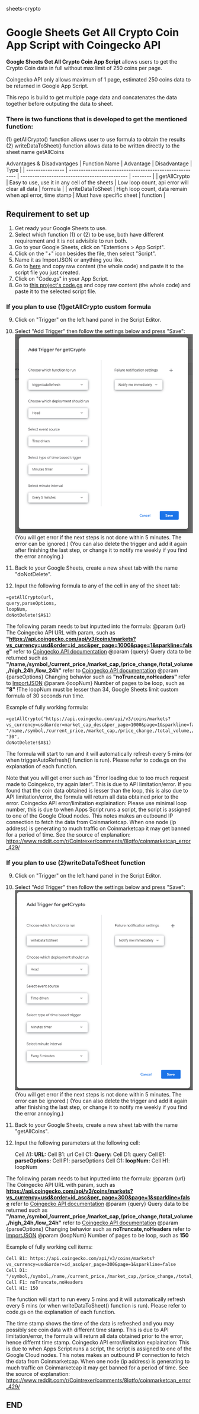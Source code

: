 sheets-crypto
# Google Sheets Get All Crypto Coin App Script with Coingecko API

**Google Sheets Get All Crypto Coin App Script** allows users to get the Crypto Coin data in full without max limit of 250 coins per page.

Coingecko API only allows maximum of 1 page, estimated 250 coins data to be returned in Google App Script. 

This repo is build to get multiple page data and concatenates the data together before outputing the data to sheet.

### There is two functions that is developed to get the mentioned function:
(1) getAllCrypto() function allows user to use formula to obtain the results
(2) writeDataToSheet() function allows data to be written directly to the sheet name getAllCoins

Advantages & Disadvantages
|   Function Name  |   Advantage                                             |  Disadvantage                                 |   Type   |
| ---------------- | ------------------------------------------------------- | --------------------------------------------- | -------- |
|   getAllCrypto   | Easy to use, use it in any cell of the sheets           | Low loop count, api error will clear all data | formula  |
| writeDataToSheet | High loop count, data remain when api error, time stamp | Must have specific sheet                      | function |


## Requirement to set up
1. Get ready your Google Sheets to use.
2. Select which function (1) or (2) to be use, both have different requirement and it is not advisible to run both.
3. Go to your Google Sheets, click on "Extentions > App Script".
4. Click on the "+" icon besides the file, then select "Script".
5. Name it as ImportJSON or anything you like.
6. Go to [here](https://github.com/bradjasper/ImportJSON/blob/master/ImportJSON.gs) and copy raw content (the whole code) and paste it to the script file you just created.
7. Click on "Code.gs" in your App Script.
8. Go to [this project's code.gs](https://github.com/melviinkhoo/sheets-crypto/blob/main/code.gs) and copy raw content (the whole code) and paste it to the selected script file.

  ### If you plan to use (1)getAllCrypto custom formula
  9. Click on "Trigger" on the left hand panel in the Script Editor.
  10. Select "Add Trigger" then follow the settings below and press "Save":
  ![Adding trigger for getAllCrypto](/assets/images/trigger_getAllCrypto.PNG)
  (You will get error if the next steps is not done within 5 minutes. The error can be ignored.) 
  (You can also delete the trigger and add it again after finishing the last step, or change it to notify me weekly if you find the error annoying.)
  
  12. Back to your Google Sheets, create a new sheet tab with the name "doNotDelete".
  13. Input the following formula to any of the cell in any of the sheet tab:
  
  ```
  =getAllCrypto(url,
  query,parseOptions,
  loopNum,
  doNotDelete!$A$1)
  ```
  
  The following param needs to but inputted into the formula:
  @param {url}            The Coingecko API URL with param, 
                          such as **"https://api.coingecko.com/api/v3/coins/markets?vs_currency=usd&order=id_asc&per_page=1000&page=1&sparkline=false"**
                          refer to [Coingecko API documentation](https://www.coingecko.com/en/api/documentation)
  @param {query}          Query data to be returned such as **"/name,/symbol,/current_price,/market_cap,/price_change,/total_volume,/high_24h,/low_24h"**
                          refer to [Coingecko API documentation](https://www.coingecko.com/en/api/documentation)
  @param {parseOptions}   Changing behavior such as **"noTruncate,noHeaders"**
                          refer to [ImportJSON](https://github.com/bradjasper/ImportJSON/blob/master/ImportJSON.gs)
  @param {loopNum}        Number of pages to be loop, such as **"8"**
                          !The loopNum must be lesser than 34, Google Sheets limit custom formula of 30 seconds run time.
  
  Example of fully working formula:
   ```
   =getAllCrypto("https://api.coingecko.com/api/v3/coins/markets?vs_currency=usd&order=market_cap_desc&per_page=1000&page=1&sparkline=false",
   "/name,/symbol,/current_price,/market_cap,/price_change,/total_volume,/high_24h,/low_24h","noTruncate,noHeaders",
   "30",
   doNotDelete!$A$1)
   ```
   The formula will start to run and it will automatically refresh every 5 mins (or when triggerAutoRefresh() function is run).
   Please refer to code.gs on the explanation of each function.
   
   Note that you will get error such as "Error loading due to too much request made to Coingekco, try again later". This is due to API limitation/error.
   If you found that the coin data obtained is lesser than the loop, this is also due to API limitation/error, the formula will return all data obtained prior to the error.
   Coingecko API error/limitation explaination:
    Please use minimal loop number, this is due to when Apps Script runs a script, the script is assigned to one of the Google Cloud nodes. 
    This notes makes an outbound IP connection to fetch the data from Coinmarketcap. 
    When one node (ip address) is generating to much traffic on Coinmarketcap it may get banned for a period of time.
      See the source of explanation: https://www.reddit.com/r/Cointrexer/comments/8lqtfo/coinmarketcap_error_429/

  
  ### If you plan to use (2)writeDataToSheet function
  9. Click on "Trigger" on the left hand panel in the Script Editor.
  10. Select "Add Trigger" then follow the settings below and press "Save":
  ![Adding trigger for writeDataToSheet](/assets/images/trigger_writeDataToSheet.PNG)
  (You will get error if the next steps is not done within 5 minutes. The error can be ignored.) 
  (You can also delete the trigger and add it again after finishing the last step, or change it to notify me weekly if you find the error annoying.)
  
  12. Back to your Google Sheets, create a new sheet tab with the name "getAllCoins".
  13. Input the following parameters at the following cell:
        
        Cell A1: **URL:**
        Cell B1: url
        Cell C1: **Query:**
        Cell D1: query
        Cell E1: **parseOptions:**
        Cell F1: parseOptions
        Cell G1: **loopNum:**
        Cell H1: loopNum
        
  
  The following param needs to but inputted into the formula:
  @param {url}            The Coingecko API URL with param, 
                          such as **https://api.coingecko.com/api/v3/coins/markets?vs_currency=usd&order=id_asc&per_page=300&page=1&sparkline=false**
                          refer to [Coingecko API documentation](https://www.coingecko.com/en/api/documentation)
  @param {query}          Query data to be returned such as **"/name,/symbol,/current_price,/market_cap,/price_change,/total_volume,/high_24h,/low_24h"**
                          refer to [Coingecko API documentation](https://www.coingecko.com/en/api/documentation)
  @param {parseOptions}   Changing behavior such as **noTruncate,noHeaders**
                          refer to [ImportJSON](https://github.com/bradjasper/ImportJSON/blob/master/ImportJSON.gs)
  @param {loopNum}        Number of pages to be loop, such as **150**

  
  Example of fully working cell items:
  
    Cell B1: https://api.coingecko.com/api/v3/coins/markets?vs_currency=usd&order=id_asc&per_page=300&page=1&sparkline=false
    Cell D1: "/symbol,/symbol,/name,/current_price,/market_cap,/price_change,/total_volume,/high_24h,/low_24h"
    Cell F1: noTruncate,noHeaders
    Cell H1: 150
  
   The function  will start to run every 5 mins and it will automatically refresh every 5 mins (or when writeDataToSheet() function is run).
   Please refer to code.gs on the explanation of each function.
   
   The time stamp shows the time of the data is refreshed and you may possibly see coin data with different time stamp. 
   This is due to API limitation/error, the formula will return all data obtained prior to the error, hence differnt time stamp.
   Coingecko API error/limitation explaination:
    This is due to when Apps Script runs a script, the script is assigned to one of the Google Cloud nodes. 
    This notes makes an outbound IP connection to fetch the data from Coinmarketcap. 
    When one node (ip address) is generating to much traffic on Coinmarketcap it may get banned for a period of time.
      See the source of explanation: https://www.reddit.com/r/Cointrexer/comments/8lqtfo/coinmarketcap_error_429/
      
END
------------------------------------------------------------------------------------------------------------------------------------
